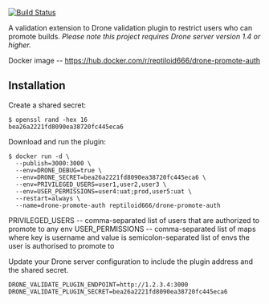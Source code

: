 [![Build Status](https://cloud.drone.io/api/badges/teryaev/drone-promote-auth/status.svg)](https://cloud.drone.io/teryaev/drone-promote-auth)


A validation extension to Drone validation plugin to restrict users who can promote builds. _Please note this project requires Drone server version 1.4 or higher._

Docker image -- https://hub.docker.com/r/reptiloid666/drone-promote-auth

## Installation

Create a shared secret:

```console
$ openssl rand -hex 16
bea26a2221fd8090ea38720fc445eca6
```

Download and run the plugin:

```console
$ docker run -d \
  --publish=3000:3000 \
  --env=DRONE_DEBUG=true \
  --env=DRONE_SECRET=bea26a2221fd8090ea38720fc445eca6 \
  --env=PRIVILEGED_USERS=user1,user2,user3 \
  --env=USER_PERMISSIONS=user4:uat;prod,user5:uat \
  --restart=always \
  --name=drone-promote-auth reptiloid666/drone-promote-auth
```

PRIVILEGED_USERS -- comma-separated list of users that are authorized to promote to any env
USER_PERMISSIONS -- comma-separated list of maps where key is username and value is semicolon-separated list of envs the user is authorised to promote to

Update your Drone server configuration to include the plugin address and the shared secret.

```text
DRONE_VALIDATE_PLUGIN_ENDPOINT=http://1.2.3.4:3000
DRONE_VALIDATE_PLUGIN_SECRET=bea26a2221fd8090ea38720fc445eca6
